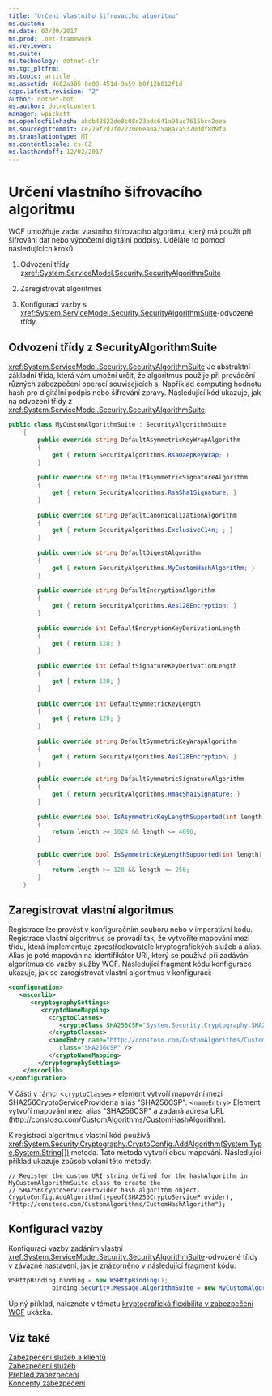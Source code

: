 ```yaml
---
title: "Určení vlastního šifrovacího algoritmu"
ms.custom: 
ms.date: 03/30/2017
ms.prod: .net-framework
ms.reviewer: 
ms.suite: 
ms.technology: dotnet-clr
ms.tgt_pltfrm: 
ms.topic: article
ms.assetid: d662a305-8e09-451d-9a59-b0f12b012f1d
caps.latest.revision: "2"
author: dotnet-bot
ms.author: dotnetcontent
manager: wpickett
ms.openlocfilehash: abdb48822de8c08c23adc641a93ac7615bcc2eea
ms.sourcegitcommit: ce279f2d7fe2220e6ea0a25a8a7a5370ddf8d9f0
ms.translationtype: MT
ms.contentlocale: cs-CZ
ms.lasthandoff: 12/02/2017
---
```

# <a name="specifying-a-custom-crypto-algorithm"></a>Určení vlastního šifrovacího algoritmu
WCF umožňuje zadat vlastního šifrovacího algoritmu, který má použít při šifrování dat nebo výpočetní digitální podpisy. Uděláte to pomocí následujících kroků:  
  
1.  Odvození třídy z<xref:System.ServiceModel.Security.SecurityAlgorithmSuite>  
  
2.  Zaregistrovat algoritmus  
  
3.  Konfiguraci vazby s <xref:System.ServiceModel.Security.SecurityAlgorithmSuite>-odvozené třídy.  
  
## <a name="derive-a-class-from-securityalgorithmsuite"></a>Odvození třídy z SecurityAlgorithmSuite  
 <xref:System.ServiceModel.Security.SecurityAlgorithmSuite> Je abstraktní základní třída, která vám umožní určit, že algoritmus použije při provádění různých zabezpečení operací souvisejících s. Například computing hodnotu hash pro digitální podpis nebo šifrování zprávy. Následující kód ukazuje, jak na odvození třídy z <xref:System.ServiceModel.Security.SecurityAlgorithmSuite>:  
  
```csharp  
public class MyCustomAlgorithmSuite : SecurityAlgorithmSuite  
    {  
        public override string DefaultAsymmetricKeyWrapAlgorithm  
        {  
            get { return SecurityAlgorithms.RsaOaepKeyWrap; }  
        }  
  
        public override string DefaultAsymmetricSignatureAlgorithm  
        {  
            get { return SecurityAlgorithms.RsaSha1Signature; }  
        }  
  
        public override string DefaultCanonicalizationAlgorithm  
        {  
            get { return SecurityAlgorithms.ExclusiveC14n; ; }  
        }  
  
        public override string DefaultDigestAlgorithm  
        {  
            get { return SecurityAlgorithms.MyCustomHashAlgorithm; }  
        }  
  
        public override string DefaultEncryptionAlgorithm  
        {  
            get { return SecurityAlgorithms.Aes128Encryption; }  
        }  
  
        public override int DefaultEncryptionKeyDerivationLength  
        {  
            get { return 128; }  
        }  
  
        public override int DefaultSignatureKeyDerivationLength  
        {  
            get { return 128; }  
        }  
  
        public override int DefaultSymmetricKeyLength  
        {  
            get { return 128; }  
        }  
  
        public override string DefaultSymmetricKeyWrapAlgorithm  
        {  
            get { return SecurityAlgorithms.Aes128Encryption; }  
        }  
  
        public override string DefaultSymmetricSignatureAlgorithm  
        {  
            get { return SecurityAlgorithms.HmacSha1Signature; }  
        }  
  
        public override bool IsAsymmetricKeyLengthSupported(int length)  
        {  
            return length >= 1024 && length <= 4096;  
        }  
  
        public override bool IsSymmetricKeyLengthSupported(int length)  
        {  
            return length >= 128 && length <= 256;  
        }  
    }  
```  
  
## <a name="register-the-custom-algorithm"></a>Zaregistrovat vlastní algoritmus  
 Registrace lze provést v konfiguračním souboru nebo v imperativní kódu. Registrace vlastní algoritmus se provádí tak, že vytvoříte mapování mezi třídu, která implementuje zprostředkovatele kryptografických služeb a alias. Alias je poté mapován na identifikátor URI, který se používá při zadávání algoritmus do vazby služby WCF. Následující fragment kódu konfigurace ukazuje, jak se zaregistrovat vlastní algoritmus v konfiguraci:  
  
```xml  
<configuration>  
   <mscorlib>  
      <cryptographySettings>  
         <cryptoNameMapping>  
           <cryptoClasses>  
              <cryptoClass SHA256CSP="System.Security.Cryptography.SHA256CryptoServiceProvider, System.Core, Version=3.5.0.0, Culture=neutral, PublicKeyToken=b77a5c561934e089" />  
           </cryptoClasses>  
           <nameEntry name="http://constoso.com/CustomAlgorithms/CustomHashAlgorithm"  
              class="SHA256CSP" />  
           </cryptoNameMapping>  
        </cryptographySettings>  
    </mscorlib>  
</configuration>  
```  
  
 V části v rámci <`cryptoClasses`> element vytvoří mapování mezi SHA256CryptoServiceProvider a alias "SHA256CSP". <`nameEntry`> Element vytvoří mapování mezi alias "SHA256CSP" a zadaná adresa URL (http://constoso.com/CustomAlgorithms/CustomHashAlgorithm).  
  
 K registraci algoritmus vlastní kód používá <xref:System.Security.Cryptography.CryptoConfig.AddAlgorithm(System.Type,System.String[])> metoda. Tato metoda vytvoří obou mapování. Následující příklad ukazuje způsob volání této metody:  
  
```  
// Register the custom URI string defined for the hashAlgorithm in MyCustomAlgorithmSuite class to create the   
// SHA256CryptoServiceProvider hash algorithm object.  
CryptoConfig.AddAlgorithm(typeof(SHA256CryptoServiceProvider), "http://constoso.com/CustomAlgorithms/CustomHashAlgorithm");  
```  
  
## <a name="configure-the-binding"></a>Konfiguraci vazby  
 Konfiguraci vazby zadáním vlastní <xref:System.ServiceModel.Security.SecurityAlgorithmSuite>-odvozené třídy v závazné nastavení, jak je znázorněno v následující fragment kódu:  
  
```csharp  
WSHttpBinding binding = new WSHttpBinding();  
            binding.Security.Message.AlgorithmSuite = new MyCustomAlgorithmSuite();  
```  
  
 Úplný příklad, naleznete v tématu [kryptografická flexibilita v zabezpečení WCF](../../../../docs/framework/wcf/samples/cryptographic-agility-in-wcf-security.md) ukázka.  
  
## <a name="see-also"></a>Viz také  
 [Zabezpečení služeb a klientů](../../../../docs/framework/wcf/feature-details/securing-services-and-clients.md)  
 [Zabezpečení služeb](../../../../docs/framework/wcf/securing-services.md)  
 [Přehled zabezpečení](../../../../docs/framework/wcf/feature-details/security-overview.md)  
 [Koncepty zabezpečení](../../../../docs/framework/wcf/feature-details/security-concepts.md)
